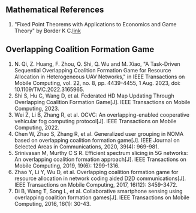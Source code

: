 ## Mathematical References
1. "Fixed Point Theorems with Applications to Economics and Game Theory" by Border K C.[link](https://www.cambridge.org/core/books/fixed-point-theorems-with-applications-to-economics-and-game-theory/96CE40EA9730FAAF1000F8EF8AFF7013)


## Overlapping Coalition Formation Game
1. N. Qi, Z. Huang, F. Zhou, Q. Shi, Q. Wu and M. Xiao, "A Task-Driven Sequential Overlapping Coalition Formation Game for Resource Allocation in Heterogeneous UAV Networks," in IEEE Transactions on Mobile Computing, vol. 22, no. 8, pp. 4439-4455, 1 Aug. 2023, doi: 10.1109/TMC.2022.3165965.
2. Shi S, Hu C, Wang D, et al. Federated HD Map Updating Through Overlapping Coalition Formation Game[J]. IEEE Transactions on Mobile Computing, 2023.
3. Wei Z, Li B, Zhang R, et al. OCVC: An overlapping-enabled cooperative vehicular fog computing protocol[J]. IEEE Transactions on Mobile Computing, 2022.
4. Chen W, Zhao S, Zhang R, et al. Generalized user grouping in NOMA based on overlapping coalition formation game[J]. IEEE Journal on Selected Areas in Communications, 2020, 39(4): 969-981.
5. Srinivasan M, Murthy C S R. Efficient spectrum slicing in 5G networks: An overlapping coalition formation approach[J]. IEEE Transactions on Mobile Computing, 2019, 19(6): 1299-1316.
6. Zhao Y, Li Y, Wu D, et al. Overlapping coalition formation game for resource allocation in network coding aided D2D communications[J]. IEEE Transactions on Mobile Computing, 2017, 16(12): 3459-3472.
7. Di B, Wang T, Song L, et al. Collaborative smartphone sensing using overlapping coalition formation games[J]. IEEE Transactions on Mobile Computing, 2016, 16(1): 30-43.
